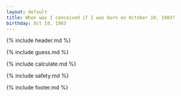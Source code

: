 ```yaml
---
layout: default
title: When was I conceived if I was born on October 19, 1903?
birthday: Oct 19, 1903
---
```


{% include header.md %}

{% include guess.md %}

{% include calculate.md %}

{% include safety.md %}

{% include footer.md %}



